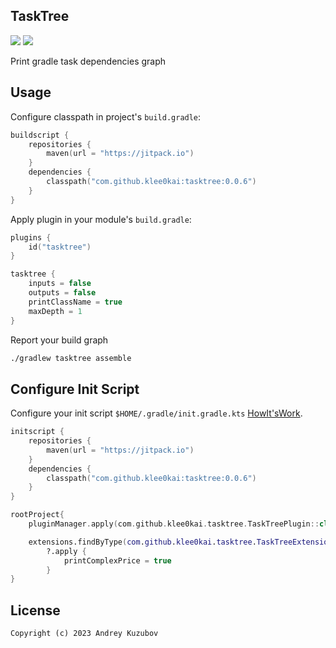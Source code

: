 ## TaskTree

[![](https://img.shields.io/badge/license-GNU_GPLv3-blue.svg?style=flat-square)](./LICENSE)
[![](https://jitpack.io/v/klee0kai/tasktree.svg)](https://jitpack.io/#klee0kai/tasktree)

Print gradle task dependencies graph

## Usage

Configure classpath in project's `build.gradle`:

```kotlin
buildscript {
    repositories {
        maven(url = "https://jitpack.io")
    }
    dependencies {
        classpath("com.github.klee0kai:tasktree:0.0.6")
    }
}
```

Apply plugin in your module's `build.gradle`:

```kotlin
plugins {
    id("tasktree")
}

tasktree {
    inputs = false
    outputs = false
    printClassName = true
    maxDepth = 1
}
```

Report your build graph

```bash
./gradlew tasktree assemble
```

## Configure Init Script

Configure your init script `$HOME/.gradle/init.gradle.kts`
[HowIt'sWork](https://docs.gradle.org/current/userguide/init_scripts.html).

```kotlin
initscript {
    repositories {
        maven(url = "https://jitpack.io")
    }
    dependencies {
        classpath("com.github.klee0kai:tasktree:0.0.6")
    }
}

rootProject{
    pluginManager.apply(com.github.klee0kai.tasktree.TaskTreePlugin::class.java)

    extensions.findByType(com.github.klee0kai.tasktree.TaskTreeExtension::class.java)
        ?.apply {
            printComplexPrice = true
        }
}
```

## License

```
Copyright (c) 2023 Andrey Kuzubov
```

